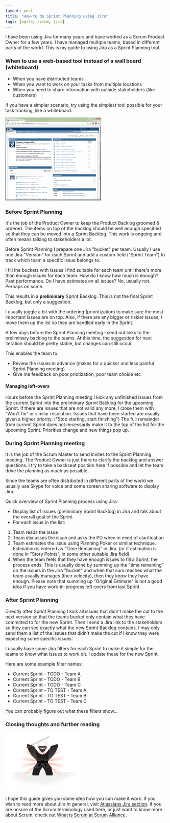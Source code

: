```yaml
---
layout: post
title: "How-to do Sprint Planning using Jira"
tags: [agile, scrum, jira]
---
```

I have been using Jira for many years and have worked as a Scrum Product Owner for a few years. I have managed multiple teams, based in different parts of the world. This is my guide to using Jira as a Sprint Planning tool.
<!--more-->

### When to use a web-based tool instead of a wall board (whiteboard)

* When you have distributed teams
* When you want to work on your tasks from multiple locations
* When you need to share information with outside stakeholders (like customers)

If you have a simpler scenario, try using the simplest tool possible for your task tracking, like a whiteboard.

![Jira screenshot](/images/jira-screenshot-300x258.png)

### Before Sprint Planning
It's the job of the Product Owner to keep the Product Backlog groomed & ordered. The items on top of the backlog should be well enough specified so that they can be moved into a Sprint Backlog. This work is ongoing and often means talking to stakeholders a lot.

Before Sprint Planning I prepare one Jira "bucket" per team. Usually I use one Jira "Version" for each Sprint and add a custom field ("Sprint Team") to track which team a specific issue belongs to.

I fill the buckets with issues I find suitable for each team until there's more than enough issues for each team. How do I know how much is enough? Past performance. Do I have estimates on all issues? No, usually not. Perhaps on some.

This results in a **preliminary** Sprint Backlog. This is not the final Sprint Backlog, but only a suggestion.

I usually juggle a bit with the ordering (prioritization) to make sure the most important issues are on top. Also, if there are any bigger or riskier issues, I move them up the list so they are handled early in the Sprint.

A few days before the Sprint Planning meeting I send out links to the preliminary backlog to the teams. At this time, the suggestion for next iteration should be pretty stable, but changes can still occur.

This enables the team to:
* Review the issues in advance (makes for a quicker and less painful Sprint Planning meeting)
* Give me feedback on poor priotization, poor team choice etc

#### Managing left-overs
Hours before the Sprint Planning meeting I kick any unfinished issues from the current Sprint into the preliminary Sprint Backlog for the upcoming Sprint. If there are issues that are not valid any more, I close them with "Won't fix" or similar resolution. Issues that have been started are usually given a higher priority. ("Stop starting, start finishing") The full remainder from current Sprint does not necessarily make it to the top of the list for the upcoming Sprint. Priorities change and new things pop up.

### During Sprint Planning meeting
It is the job of the Scrum Master to send invites to the Sprint Planning meeting. The Product Owner is just there to clarify the backlog and answer questions. I try to take a backseat position here if possible and let the team drive the planning as much as possible.

Since the teams are often distributed in different parts of the world we usually use Skype for voice and some screen sharing software to display Jira.

Quick overview of Sprint Planning process using Jira:

* Display list of issues (preliminary Sprint Backlog) in Jira and talk about the overall goal of the Sprint
* For each issue in the list:
1. Team reads the issue
2. Team discusses the issue and asks the PO when in need of clarification
3. Team estimates the issue using Planning Poker or similar technique. Estimation is entered as "Time Remaining" in Jira. (or if estimation is done in "Story Points", in some other suitable Jira field)
4. When the team feels that they have enough issues to fill a Sprint, the process ends. This is usually done by summing up the "time remaining" on the issues in the Jira "bucket" and when that sum reaches what the team usually manages (their velocity), then they know they have enough. Please note that summing up "Original Estimate" is not a good idea if you have work-in-progress left-overs from last Sprint.

### After Sprint Planning
Directly after Sprint Planning I kick all issues that didn't make the cut to the next version so that the teams bucket only contain what they have committed to for the new Sprint. Then I send a Jira link to the stakeholders so they can see exactly what the new Sprint Backlog contains. I may only send them a list of the issues that didn't make the cut if I know they were expecting some specific issues.

I usually have some Jira filters for each Sprint to make it simple for the teams to know what issues to work on. I update these for the new Sprint.

Here are some example filter names:

* Current Sprint - TODO - Team A
* Current Sprint - TODO - Team B
* Current Sprint - TODO - Team C
* Current Sprint - TO TEST - Team A
* Current Sprint - TO TEST - Team B
* Current Sprint - TO TEST - Team C

You can probably figure out what these filters show...

### Closing thoughts and further reading
![Jira Admin Ninja Black, courtesy of Atlassian](/images/jira_admin_ninja_black.png)

I hope this guide gives you some idea how you can make it work. If you wish to read more about Jira in general, visit [Atlassians Jira section](https://www.atlassian.com/software/jira). If you are unsure of the Scrum terminology used here, or just want to know more about Scrum, check out [What is Scrum at Scrum Alliance](https://www.scrumalliance.org/why-scrum).
